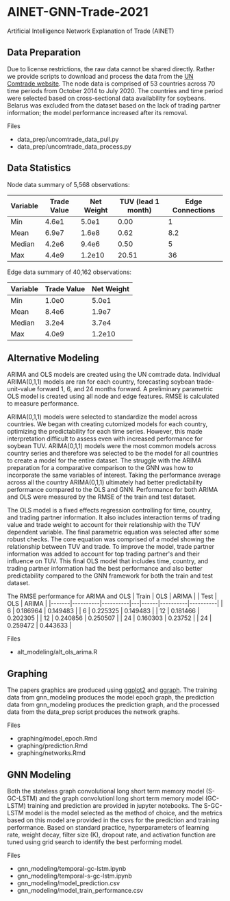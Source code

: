 # AINET-GNN-Trade-2021
Artificial Intelligence Network Explanation of Trade (AINET)

## Data Preparation
Due to license restrictions, the raw data cannot be shared directly. Rather we provide scripts to download and process the data from the [UN Comtrade website](https://comtrade.un.org/data/). The node data is comprised of 53 countries across 70 time periods from October 2014 to July 2020. The countries and time period were selected based on cross-sectional data availability for soybeans. Belarus was excluded from the dataset based on the lack of trading partner information; the model performance increased after its removal.

Files
* data_prep/uncomtrade_data_pull.py
* data_prep/uncomtrade_data_process.py

## Data Statistics

Node data summary of 5,568 observations:

Variable|Trade Value | Net Weight | TUV (lead 1 month) | Edge Connections
----------------|---------------| ---------- | ---------- | --------
Min | 4.6e1 | 5.0e1 | 0.00 | 1
Mean | 6.9e7 | 1.6e8 | 0.62 | 8.2
Median | 4.2e6 | 9.4e6 | 0.50 | 5
Max | 4.4e9 | 1.2e10 | 20.51 | 36

Edge data summary of 40,162 observations:

Variable| Trade Value | Net Weight
----------------|---------------| ----------
Min | 1.0e0 | 5.0e1
Mean | 8.4e6 | 1.9e7
Median | 3.2e4 | 3.7e4
Max | 4.0e9 | 1.2e10


## Alternative Modeling
ARIMA and OLS models are created using the UN comtrade data. Individual ARIMA(0,1,1) models are ran for each country, forecasting soybean trade-unit-value forward 1, 6, and 24 months forward. A preliminary parametric OLS model is created using all node and edge features. RMSE is calculated to measure performance.

ARIMA(0,1,1) models were selected to standardize the model across countries. We began with creating cutomized models for each country, optimizing the predictability for each time series. However, this made interpretation difficult to assess even with increased performance for soybean TUV. ARIMA(0,1,1) models were the most common models across country series and therefore was selected to be the model for all countries to create a model for the entire dataset. The struggle with the ARIMA preparation for a comparative comparison to the GNN was how to incorporate the same variables of interest. Taking the performance average across all the country ARIMA(0,1,1) ultimately had better predictability performance compared to the OLS and GNN. Performance for both ARIMA and OLS were measured by the RMSE of the train and test dataset.

The OLS model is a fixed effects regression controlling for time, country, and trading partner information. It also includes interaction terms of trading value and trade weight to account for their relationship with the TUV dependent variable. The final parametric equation was selected after some robust checks. The core equation was comprised of a model showing the relationship between TUV and trade. To improve the model, trade partner information was added to account for top trading partner's and their influence on TUV. This final OLS model that includes time, country, and trading partner information had the best performance and also better predictability compared to the GNN framework for both the train and test dataset.

The RMSE performance for ARIMA and OLS
| Train | OLS      | ARIMA    |   | Test | OLS      | ARIMA    |
|-------|----------|----------|---|------|----------|----------|
| 6     | 0.186964 | 0.149483 |   | 6    | 0.225325 | 0.149483 |
| 12    | 0.181466 | 0.202305 |   | 12   | 0.240856 | 0.250507 |
| 24    | 0.160303 | 0.23752  |   | 24   | 0.259472 | 0.443633 |

Files
* alt_modeling/alt_ols_arima.R

## Graphing
The papers graphics are produced using [ggplot2](https://ggplot2.tidyverse.org/) and [ggraph](https://www.data-imaginist.com/2017/ggraph-introduction-layouts/). The training data from gnn_modeling produces the model epoch graph, the prediction data from gnn_modeling produces the prediction graph, and the processed data from the data_prep script produces the network graphs.

Files
* graphing/model_epoch.Rmd
* graphing/prediction.Rmd
* graphing/networks.Rmd

## GNN Modeling
Both the stateless graph convolutional long short term memory model (S-GC-LSTM) and the graph convolutionl long short term memory model (GC-LSTM) training and prediction are provided in jupyter notebooks. The S-GC-LSTM model is the model selected as the method of choice, and the metrics based on this model are provided in the csvs for the prediction and training performance. Based on standard practice, hyperparameters of learning rate, weight decay, filter size (K), dropout rate, and activation function are tuned using grid search to identify the best performing model.

Files
* gnn_modeling/temporal-gc-lstm.ipynb
* gnn_modeling/temporal-s-gc-lstm.ipynb
* gnn_modeling/model_prediction.csv
* gnn_modeling/model_train_performance.csv
